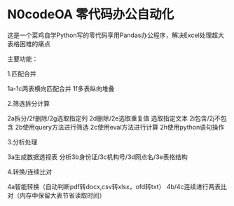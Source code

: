# N0codeOA 零代码办公自动化
  这是一个菜鸡自学Python写的零代码享用Pandas办公程序，解决Excel处理超大表格困难的痛点
  
主要功能：

1.匹配合并

  1a-1c两表横向匹配合并
  1f多表纵向堆叠
  
2.筛选拆分计算

  2a拆分/2f删除/2g选取指定列
  2d删除/2e选取重复值
  选取指定文本 2i包含/2j不包含
  2b使用query方法进行筛选
  2c使用eval方法进行计算
  2h使用python语句操作
  
3.分析处理

  3a生成数据透视表
  分析3b身份证/3c机构号/3d网点名/3e表格结构
  
4.转换/连续比对

  4a智能转换（自动判断pdf转docx,csv转xlsx，ofd转txt）
  4b/4c连续进行两表比对（内存中保留大表节省读取时间）

